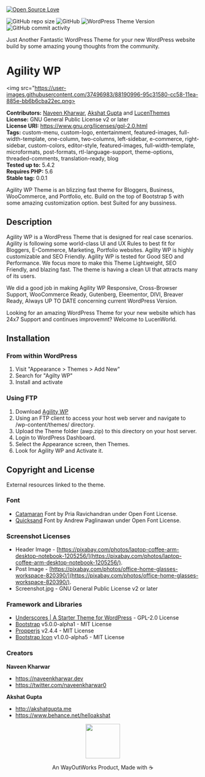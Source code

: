 [![Open Source Love](https://badges.frapsoft.com/os/v3/open-source-175x29.png?v=103)](https://github.com/ellerbrock/open-source-badges/)

![GitHub repo size](https://img.shields.io/github/repo-size/wayoutworks/awp?label=We%20are%20Just) ![GitHub](https://img.shields.io/github/license/wayoutworks/awp?label=Proudly%20Open%20Source) ![WordPress Theme Version](https://img.shields.io/wordpress/theme/v/awp?label=Theme%20Version) ![GitHub commit activity](https://img.shields.io/github/commit-activity/m/wayoutworks/awp)

Just Another Fantastic WordPress Theme for your new WordPress website build by some amazing young thoughts from the community.

# Agility WP

<img src="https://user-images.githubusercontent.com/37496983/88190996-95c31580-cc58-11ea-885e-bb6b6cba22ec.png>

**Contributors:** [Naveen Kharwar](https://profiles.wordpress.org/naveenkharwar), [Akshat Gupta](https://profiles.wordpress.org/username) and [LucenThemes](https://profiles.wordpress.org/lucenthemes)  
**License:** GNU General Public License v2 or later  
**License URI:** https://www.gnu.org/licenses/gpl-2.0.html  
**Tags:** custom-menu, custom-logo, entertainment, featured-images, full-width-template, one-column, two-columns, left-sidebar, e-commerce, right-sidebar, custom-colors, editor-style, featured-images, full-width-template, microformats, post-formats, rtl-language-support, theme-options, threaded-comments, translation-ready, blog  
**Tested up to:** 5.4.2  
**Requires PHP:** 5.6  
**Stable tag:** 0.0.1

Agility WP Theme is an blizzing fast theme for Bloggers, Business, WooCommerce, and Portfolio, etc. Build on the top of Bootstrap 5 with some amazing customization option. best Suited for any bussiness.

## Description

Agility WP is a WordPress Theme that is designed for real case scenarios. Agility is following some world-class UI and UX Rules to best fit for Bloggers, E-Commerce, Marketing, Portfolio websites.
Agility WP is highly customizable and SEO Friendly. Agility WP is tested for Good SEO and Performance. We focus more to make this Theme Lightweight, SEO Friendly, and blazing fast.
The theme is having a clean UI that attracts many of its users.

We did a good job in making Agility WP Responsive, Cross-Browser Support, WooCommerce Ready, Gutenberg, Eleementor, DIVI, Breaver Ready, Always UP TO DATE concerning current WordPress Version.

Looking for an amazing WordPress Theme for your new website which has 24x7 Support and continues improvemnt? Welcome to LucenWorld.

## Installation

### From within WordPress

1. Visit "Appearance > Themes > Add New"
2. Search for "Agilty WP"
3. Install and activate

### Using FTP

1. Download [Agility WP](https://www.wordpress.org/themes/awp) 
2. Using an FTP client to access your host web server and navigate to /wp-content/themes/ directory.
3. Upload the Theme folder (awp.zip) to this directory on your host server.
4. Login to WordPress Dashboard.
5. Select the Appearance screen, then Themes.
6. Look for Agility WP and Activate it.

## Copyright and License
External resources linked to the theme.

### Font

- [Catamaran](https://fonts.google.com/specimen/Catamaran) Font by Pria Ravichandran under Open Font License.
- [Quicksand](https://fonts.google.com/specimen/Quicksand) Font by Andrew Paglinawan under Open Font License.

### Screenshot Licenses

- Header Image - [https://pixabay.com/photos/laptop-coffee-arm-desktop-notebook-1205256/](https://pixabay.com/photos/laptop-coffee-arm-desktop-notebook-1205256/).  
- Post Image - [https://pixabay.com/photos/office-home-glasses-workspace-820390/](https://pixabay.com/photos/office-home-glasses-workspace-820390/).
- Screenshot.jpg - GNU General Public License v2 or later

### Framework and Libraries
- [Underscores | A Starter Theme for WordPress](https://underscores.me/)  - GPL-2.0 License
- [Bootstrap](https://github.com/twbs/bootstrap) v5.0.0-alpha1 - MIT License
- [Propperjs](https://popper.js.org/) v2.4.4 - MIT License
- [Bootstrap Icon](https://icons.getbootstrap.com/) v1.0.0-alpha5 -  MIT License

### Creators

**Naveen Kharwar**
- https://naveenkharwar.dev
- https://twitter.com/naveenkharwar0

**Akshat Gupta**
- http://akshatgupta.me
- https://www.behance.net/helloakshat

<p align="center">
<img width="90" src="https://avatars0.githubusercontent.com/u/67482313?s=400&u=0058defa98c37122fc6f7e7cc88559a8340d2b1f&v=4">
</p>
<p align="center">An WayOutWorks Product, Made with ☕</p>